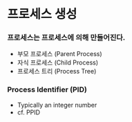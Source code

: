 # 프로세스 생성

### 프로세스는 프로세스에 의해 만들어진다.
  - 부모 프로세스 (Parent Process)
  - 자식 프로세스 (Child Process)
  - 프로세스 트리 (Process Tree)
  
  
### Process Identifier (PID)
  -  Typically an integer number
  - cf. PPID
  
